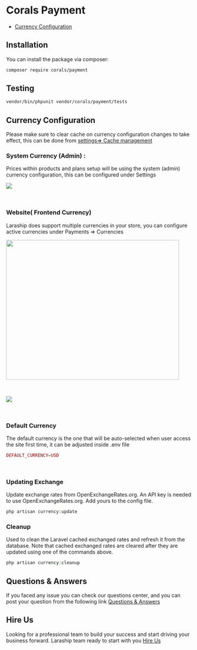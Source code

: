 # Corals Payment

- [Currency Configuration](#currency-configuration)

## Installation

You can install the package via composer:

```bash
composer require corals/payment
```

## Testing

```bash
vendor/bin/phpunit vendor/corals/payment/tests 
```

## Currency Configuration

Please make sure to clear cache on currency configuration changes to take effect, this can be done from <a href="https://www.laraship.com/docs/laraship/laraship-configuration/cache-clear/">settings=&gt; Cache management</a>

### System Currency (Admin) :
Prices within products and plans setup will be using the system (admin) currency configuration, this can be configured under Settings

<p><img src="https://www.laraship.com/wp-content/uploads/2017/12/laraship_payments_settings.png"></p>
<p>&nbsp;</p>

### Website( Frontend Currency)
Laraship does support multiple currencies in your store, you can configure active currencies under Payments => Currencies

<p><img src="https://www.laraship.com/wp-content/uploads/2017/12/laraship_payments_currency_edit.png" alt="" width="470" height="380" ></p>
<p>&nbsp;</p>

<p><img src="https://www.laraship.com/wp-content/uploads/2017/12/laraship_payments_currencies.png"></p>
<p>&nbsp;</p>

### Default Currency
The default currency is the one that will be auto-selected when user access the site first time, it can be adjusted inside .env file

```php
DEFAULT_CURRENCY=USD
```
<p>&nbsp;</p>

### Updating Exchange
Update exchange rates from OpenExchangeRates.org. An API key is needed to use OpenExchangeRates.org. Add yours to the config file.

```php
php artisan currency:update
```

### Cleanup
Used to clean the Laravel cached exchanged rates and refresh it from the database. Note that cached exchanged rates are cleared after they are updated using one of the commands above.

```php
php artisan currency:cleanup
```

## Questions & Answers
If you faced any issue you can check our questions center, and you can post your question from the following link
[Questions & Answers](https://www.laraship.com/laraship-questions/)  


## Hire Us
Looking for a professional team to build your success and start driving your business forward.
Laraship team ready to start with you [Hire Us](https://www.laraship.com/contact)

